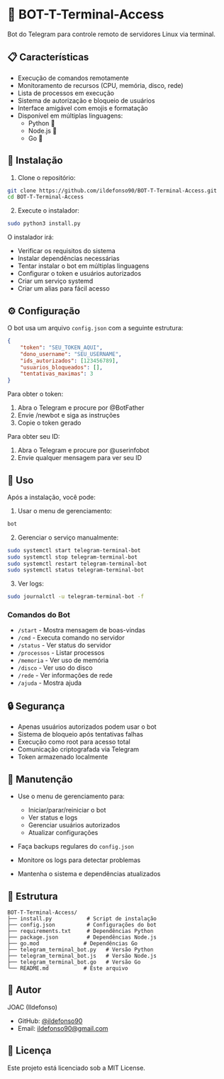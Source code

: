 # 🤖 BOT-T-Terminal-Access

Bot do Telegram para controle remoto de servidores Linux via terminal.

## 📋 Características

- Execução de comandos remotamente
- Monitoramento de recursos (CPU, memória, disco, rede)
- Lista de processos em execução
- Sistema de autorização e bloqueio de usuários
- Interface amigável com emojis e formatação
- Disponível em múltiplas linguagens:
  - Python 🐍
  - Node.js 💚
  - Go 🦫

## 🚀 Instalação

1. Clone o repositório:
```bash
git clone https://github.com/ildefonso90/BOT-T-Terminal-Access.git
cd BOT-T-Terminal-Access
```

2. Execute o instalador:
```bash
sudo python3 install.py
```

O instalador irá:
- Verificar os requisitos do sistema
- Instalar dependências necessárias
- Tentar instalar o bot em múltiplas linguagens
- Configurar o token e usuários autorizados
- Criar um serviço systemd
- Criar um alias para fácil acesso

## ⚙️ Configuração

O bot usa um arquivo `config.json` com a seguinte estrutura:
```json
{
    "token": "SEU_TOKEN_AQUI",
    "dono_username": "SEU_USERNAME",
    "ids_autorizados": [123456789],
    "usuarios_bloqueados": [],
    "tentativas_maximas": 3
}
```

Para obter o token:
1. Abra o Telegram e procure por @BotFather
2. Envie /newbot e siga as instruções
3. Copie o token gerado

Para obter seu ID:
1. Abra o Telegram e procure por @userinfobot
2. Envie qualquer mensagem para ver seu ID

## 📱 Uso

Após a instalação, você pode:

1. Usar o menu de gerenciamento:
```bash
bot
```

2. Gerenciar o serviço manualmente:
```bash
sudo systemctl start telegram-terminal-bot
sudo systemctl stop telegram-terminal-bot
sudo systemctl restart telegram-terminal-bot
sudo systemctl status telegram-terminal-bot
```

3. Ver logs:
```bash
sudo journalctl -u telegram-terminal-bot -f
```

### Comandos do Bot

- `/start` - Mostra mensagem de boas-vindas
- `/cmd` - Executa comando no servidor
- `/status` - Ver status do servidor
- `/processos` - Listar processos
- `/memoria` - Ver uso de memória
- `/disco` - Ver uso do disco
- `/rede` - Ver informações de rede
- `/ajuda` - Mostra ajuda

## 🔒 Segurança

- Apenas usuários autorizados podem usar o bot
- Sistema de bloqueio após tentativas falhas
- Execução como root para acesso total
- Comunicação criptografada via Telegram
- Token armazenado localmente

## 🔧 Manutenção

- Use o menu de gerenciamento para:
  - Iniciar/parar/reiniciar o bot
  - Ver status e logs
  - Gerenciar usuários autorizados
  - Atualizar configurações

- Faça backups regulares do `config.json`
- Monitore os logs para detectar problemas
- Mantenha o sistema e dependências atualizados

## 📁 Estrutura

```
BOT-T-Terminal-Access/
├── install.py           # Script de instalação
├── config.json          # Configurações do bot
├── requirements.txt     # Dependências Python
├── package.json         # Dependências Node.js
├── go.mod              # Dependências Go
├── telegram_terminal_bot.py   # Versão Python
├── telegram_terminal_bot.js   # Versão Node.js
├── telegram_terminal_bot.go   # Versão Go
└── README.md           # Este arquivo
```

## 👤 Autor

JOAC (Ildefonso)
- GitHub: [@ildefonso90](https://github.com/ildefonso90)
- Email: [ildefonso90@gmail.com](mailto:ildefonso90@gmail.com)

## 📄 Licença

Este projeto está licenciado sob a MIT License. 
